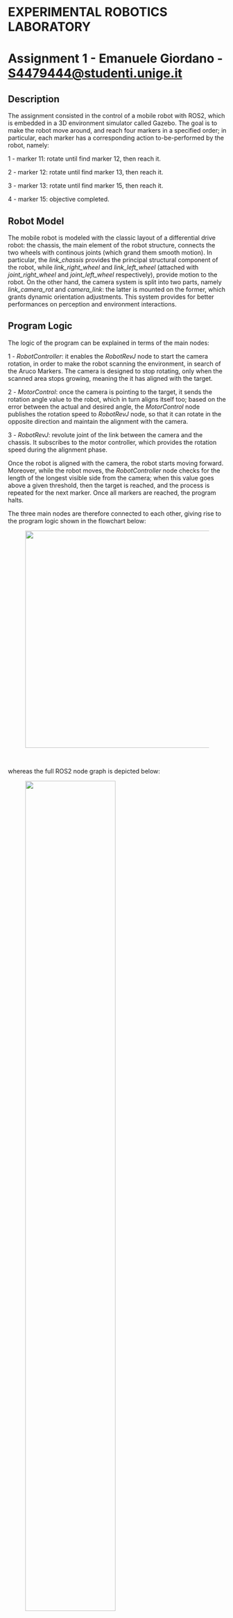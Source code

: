 # EXPERIMENTAL ROBOTICS LABORATORY #
# Assignment 1 - Emanuele Giordano - S4479444@studenti.unige.it #

## Description
The assignment consisted in the control of a mobile robot with ROS2, which is embedded in a 3D environment simulator called Gazebo.
The goal is to make the robot move around, and reach four markers in a specified order; in particular, each marker has a corresponding action to-be-performed by the robot, namely:

1 - marker 11: rotate until find marker 12, then reach it.

2 - marker 12: rotate until find marker 13, then reach it.

3 - marker 13: rotate until find marker 15, then reach it.

4 - marker 15: objective completed.


## Robot Model
The mobile robot is modeled with the classic layout of a differential drive robot: the chassis, the main element of the robot structure, connects the two wheels with continous joints (which grand them smooth motion).
In particular, the *link_chassis* provides the principal structural component of the robot, while *link_right_wheel* and *link_left_wheel* (attached with *joint_right_wheel* and *joint_left_wheel* respectively), provide motion to the robot.
On the other hand, the camera system is split into two parts, namely *link_camera_rot* and *camera_link*: the latter is mounted on the former, which grants dynamic orientation adjustments.
This system provides for better performances on perception and environment interactions.


## Program Logic
The logic of the program can be explained in terms of the main nodes:

1 - *RobotController*: it enables the *RobotRevJ* node to start the camera rotation, in order to make the robot scanning the environment, in search of the Aruco Markers. The camera is designed to stop rotating, only when the scanned area stops growing, meaning the it has aligned with the target.

2 - *MotorControl*: once the camera is pointing to the target, it sends the rotation angle value to the robot, which in turn aligns itself too; based on the error between the actual and desired angle, the *MotorControl* node publishes the rotation speed to *RobotRevJ* node, so that it can rotate in the opposite direction and maintain the alignment with the camera.

3 - *RobotRevJ*: revolute joint of the link between the camera and the chassis. It subscribes to the motor controller, which provides the rotation speed during the alignment phase.

Once the robot is aligned with the camera, the robot starts moving forward.
Moreover, while the robot moves, the *RobotController* node checks for the length of the longest visible side from the camera; when this value goes above a given threshold, then the target is reached, and the process is repeated for the next marker.
Once all markers are reached, the program halts.

The three main nodes are therefore connected to each other, giving rise to the program logic shown in the flowchart below:
</br>
<figure>
<img src="readme_imgs/Expro flusso 1.png" width="500">
</figure>
<br/>

whereas the full ROS2 node graph is depicted below:
</br>
<figure>
<img src="readme_imgs/rosgraph.png" style="width:70%">
</figure>
<br/>

# ---------------------------------------------------------------------------- ROS2 Nodes ----------------------------------------------------------------------------- #

## RobotController
The *RobotController* node has the purpose of controlling the robot's motion, according to the detection data of AruUco markers from the camera.
A timer periodically executes the main controller logic, handling the robot's behavour through the use of a flag.

Subscribers:
    1 - `aruco_markers`: it listens for the ArUco markers information detected by the camera, and then updates the internal state with marker IDs.
    2 - `aruco_corners`: it listens for updates of detected ArUco markers' corners, providing the internal state with the corners' coordinates.

Publishers:
    1 - `camera_on_off`: publishes a bool message to activate/deactivate the camera rotation;
    2 - `marker_reached`: publishes a bool message, with values:
            - true: the robot has reached the selected marker;
            - false: the marker has been lost by the camera.

Internal Variables:
    - `id_marker`: ID of current marker to be reached;
    - `position_marker`: index of the current marker, from the list of detected markers;
    - `corners_marker`: corners of the currently targeted marker;
    - `goal_markers`: list of goal ArUco markers;
    - `reached_markers`: number of successfully reached markers;
    - `flag`:   internal flag employed by the controller logic, to switch between different operating modes, namely *camera rotation* and *marker following*;
    - `flag_marker`: checks if the the targeted marker has been detected by the camera;
    - `last_marker_area`: memory value for comparing two consecutive measurements of the room area;
    - `iteration`: wait for the inaccurate measurement of the camera.

Logic:
    1 - `flag == 0`: Camera Rotation Mode
        Enables camera rotation and waits for a detection of a targeted ArUco marker; when such is found, goes to Marker Following Mode;
    2 - `flag == 1`: Marker Following Mode
        Follows the targeted marker through a feedback loop with the camera; it checks whether the marker is within a certain area, in order to consider it as reached;
    3 - `flag == 2`: Task Successful
        Terminates the node when all makers have been reached.

## MotorControl
Its job is to control the robot motion, by waiting for the angle of the marker detected by *RobotController* node, and then aligning the robot with such angle. In this way, the robot can move directly towards the targeted marker, until it receives a stopping command from the *RobotController*.

Subscribers:
    1 - `odom`: handling the robot odometry, used to align the robot orientation with the angle of the marker detected by the camera;
    2 - `camera_theta_goal`: receives the angle of detected marker, and begins aligning itself to this orientation;
    3 - `marker_reached`: receives a bool msg from the controller, indicating if the detected marker's area in the camera FOV is great enough to consider the marker as reached.

Publishers:
    1 - `cmd_vel`: publishes a Twist msg to move the robot;
    2 - `inverse_rotation`: used to synchronize the rotation of the robot with that of the camera, such that the camera can keep the target in its FOV while moving.

Internal Variables:
    - `theta`: orientation angle of the robot;
    - `theta_goal`: orientation angle of the marker, detected by the camera;
    - `flag`: internal flag used to handle the node state;
    - `dt`: timer and sleep period inside the node.
    - `reached_markers`: number of successfully reached markers.

Logic: 
It periodically executes a timer to handle the main controller logic, switching between the following states:
    - `flag == 0`: waits for the detection of the marker by the camera, and increments its value by 1 as soon as the angle of the marker is acquired.
    - `flag == 1`: aligns the robot with the detected marker, constantly publishing its actual rotation speed to the camera, in order to keep the target in its FOV while moving.
    - `flag == 2`: moves directly towards the marker, until receiving a halt command from the controller;
    - `flag == 3`: the robot stops and moves backwards, to allow for the next iteration.

## Robot Revolute Joint Node
It handles the camera joint, attached to a vertical link that is able to rotate on the z-axis.

Subscribers:
    1 - `camera_on_off`: listens to the robot_action_client, which sends a bool with the values:
        - true: the joint rotates with constant angular velocity, to scan the robot's surroudings in search for a new target;
        - false: the joint compensates for the robot's rotation;
    2 - `inverse_rotation`: listens to the motor_controller, in order to know which direction the robot's chassis is rotating, and compensates the camera orientation in order to keep it aligned with the targeted marker;
    3 - `marker_reached`: listens to the robot_action_client, to know whether a marker has been reached or not.

Publishers:
    1 - `camera_theta_goal`: sends the current rotation angle to the wheeled robot, in order to let it know the required orientation to reach the next marker;
    2 - `/joint_cam_controller/commands`: updates the joint position along the z-axis, of a certain angle over a fixed period of time.

Internal Variables:
    - `current_angle`: current angle of the camera;
    - `sign`: direction of rotation, 1 (clockwise) or -1 (counterclockwise);
    - `op_mode`: operating mode of the camera, true (scanning) or false (compensating);
    - `dt`: control loop sampling period;
    - `angular_vel`: current angular velocity of the robot's chassis;
    - `mode_timer`: timer for handling the operating modes;
    - `theta_goal`:  current angle of the marker detected by the camera, and sent to the wheeled robot in order to start the tracking;

Logic:
It periodically executes a timer function, which handles the operating mode of the camera:
    - `op_mode == true`: the camera incrementally rotates, and commands are published to rotate the joint;
    - `op_mode == false`: the camera compensates its orientation based on the angular velocity of the robot's chassis, and publishes the goal angle.

# ---------------------------------------------------------------------- Installation and running --------------------------------------------------------------------- #
1) Download the repository inside your workspace with:

# git clone https://github.com/S4479444/ExpRo/Assignment1 #

2) From the root directory of ROS2 workspace, run: `colcon build`

3) Install Konsole with: `sudo apt-get install konsole`

4) Run the following command inside `/src/Assignment1` of your root directory:
        chmod u+x launch_exp.sh

5) Run the code with: `bash launch_exp.sh`

# --------------------------------------------------------------------------------- Videos ---------------------------------------------------------------------------- #
